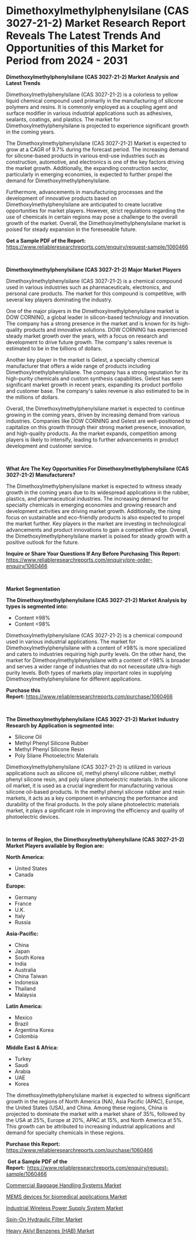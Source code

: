 <p><h1>Dimethoxylmethylphenylsilane (CAS 3027-21-2) Market Research Report Reveals The Latest Trends And Opportunities of this Market for Period from 2024 - 2031</h1></p><p><strong>Dimethoxylmethylphenylsilane (CAS 3027-21-2) Market Analysis and Latest Trends</strong></p>
<p><p>Dimethoxylmethylphenylsilane (CAS 3027-21-2) is a colorless to yellow liquid chemical compound used primarily in the manufacturing of silicone polymers and resins. It is commonly employed as a coupling agent and surface modifier in various industrial applications such as adhesives, sealants, coatings, and plastics. The market for Dimethoxylmethylphenylsilane is projected to experience significant growth in the coming years.</p><p>The Dimethoxylmethylphenylsilane (CAS 3027-21-2) Market is expected to grow at a CAGR of 9.7% during the forecast period. The increasing demand for silicone-based products in various end-use industries such as construction, automotive, and electronics is one of the key factors driving the market growth. Additionally, the expanding construction sector, particularly in emerging economies, is expected to further propel the demand for Dimethoxylmethylphenylsilane.</p><p>Furthermore, advancements in manufacturing processes and the development of innovative products based on Dimethoxylmethylphenylsilane are anticipated to create lucrative opportunities for market players. However, strict regulations regarding the use of chemicals in certain regions may pose a challenge to the overall growth of the market. Overall, the Dimethoxylmethylphenylsilane market is poised for steady expansion in the foreseeable future.</p></p>
<p><strong>Get a Sample PDF of the Report:&nbsp;</strong> <a href="https://www.reliableresearchreports.com/enquiry/request-sample/1060466">https://www.reliableresearchreports.com/enquiry/request-sample/1060466</a></p>
<p>&nbsp;</p>
<p><strong>Dimethoxylmethylphenylsilane (CAS 3027-21-2) Major Market Players</strong></p>
<p><p>Dimethoxylmethylphenylsilane (CAS 3027-21-2) is a chemical compound used in various industries such as pharmaceuticals, electronics, and personal care products. The market for this compound is competitive, with several key players dominating the industry. </p><p>One of the major players in the Dimethoxylmethylphenylsilane market is DOW CORNING, a global leader in silicon-based technology and innovation. The company has a strong presence in the market and is known for its high-quality products and innovative solutions. DOW CORNING has experienced steady market growth over the years, with a focus on research and development to drive future growth. The company's sales revenue is estimated to be in the billions of dollars.</p><p>Another key player in the market is Gelest, a specialty chemical manufacturer that offers a wide range of products including Dimethoxylmethylphenylsilane. The company has a strong reputation for its high-purity chemicals and custom synthesis capabilities. Gelest has seen significant market growth in recent years, expanding its product portfolio and customer base. The company's sales revenue is also estimated to be in the millions of dollars.</p><p>Overall, the Dimethoxylmethylphenylsilane market is expected to continue growing in the coming years, driven by increasing demand from various industries. Companies like DOW CORNING and Gelest are well-positioned to capitalize on this growth through their strong market presence, innovation, and high-quality products. As the market expands, competition among players is likely to intensify, leading to further advancements in product development and customer service.</p></p>
<p>&nbsp;</p>
<p><strong>What Are The Key Opportunities For Dimethoxylmethylphenylsilane (CAS 3027-21-2) Manufacturers?</strong></p>
<p><p>The Dimethoxylmethylphenylsilane market is expected to witness steady growth in the coming years due to its widespread applications in the rubber, plastics, and pharmaceutical industries. The increasing demand for specialty chemicals in emerging economies and growing research and development activities are driving market growth. Additionally, the rising focus on sustainable and eco-friendly products is also expected to propel the market further. Key players in the market are investing in technological advancements and product innovations to gain a competitive edge. Overall, the Dimethoxylmethylphenylsilane market is poised for steady growth with a positive outlook for the future.</p></p>
<p><strong>Inquire or Share Your Questions If Any Before Purchasing This Report:</strong> <a href="https://www.reliableresearchreports.com/enquiry/pre-order-enquiry/1060466">https://www.reliableresearchreports.com/enquiry/pre-order-enquiry/1060466</a></p>
<p>&nbsp;</p>
<p><strong>Market Segmentation</strong></p>
<p><strong>The Dimethoxylmethylphenylsilane (CAS 3027-21-2) Market Analysis by types is segmented into:</strong></p>
<p><ul><li>Content ≥98%</li><li>Content <98%</li></ul></p>
<p><p>Dimethoxylmethylphenylsilane (CAS 3027-21-2) is a chemical compound used in various industrial applications. The market for Dimethoxylmethylphenylsilane with a content of ≥98% is more specialized and caters to industries requiring high purity levels. On the other hand, the market for Dimethoxylmethylphenylsilane with a content of <98% is broader and serves a wider range of industries that do not necessitate ultra-high purity levels. Both types of markets play important roles in supplying Dimethoxylmethylphenylsilane for different applications.</p></p>
<p><strong>Purchase this Report:&nbsp;</strong><a href="https://www.reliableresearchreports.com/purchase/1060466">https://www.reliableresearchreports.com/purchase/1060466</a></p>
<p>&nbsp;</p>
<p><strong>The Dimethoxylmethylphenylsilane (CAS 3027-21-2) Market Industry Research by Application is segmented into:</strong></p>
<p><ul><li>Silicone Oil</li><li>Methyl Phenyl Silicone Rubber</li><li>Methyl Phenyl Silicone Resin</li><li>Poly Silane Photoelectric Materials</li></ul></p>
<p><p>Dimethoxylmethylphenylsilane (CAS 3027-21-2) is utilized in various applications such as silicone oil, methyl phenyl silicone rubber, methyl phenyl silicone resin, and poly silane photoelectric materials. In the silicone oil market, it is used as a crucial ingredient for manufacturing various silicone oil-based products. In the methyl phenyl silicone rubber and resin markets, it acts as a key component in enhancing the performance and durability of the final products. In the poly silane photoelectric materials market, it plays a significant role in improving the efficiency and quality of photoelectric devices.</p></p>
<p>&nbsp;</p>
<p><strong>In terms of Region, the Dimethoxylmethylphenylsilane (CAS 3027-21-2) Market Players available by Region are:</strong></p>
<p>
    <p> <strong> North America: </strong>
        <ul>
            <li>United States</li>
            <li>Canada</li>
        </ul>
        </p> 
    <p> <strong> Europe: </strong>
        <ul>
            <li>Germany</li>
            <li>France</li>
            <li>U.K.</li>
            <li>Italy</li>
            <li>Russia</li>
        </ul>
        </p> 
    <p> <strong> Asia-Pacific: </strong>
        <ul>
            <li>China</li>
            <li>Japan</li>
            <li>South Korea</li>
            <li>India</li>
            <li>Australia</li>
            <li>China Taiwan</li>
            <li>Indonesia</li>
            <li>Thailand</li>
            <li>Malaysia</li>
        </ul>
        </p> 
    <p> <strong> Latin America: </strong>
        <ul>
            <li>Mexico</li>
            <li>Brazil</li>
            <li>Argentina Korea</li>
            <li>Colombia</li>
        </ul>
        </p> 
    <p> <strong> Middle East & Africa: </strong>
        <ul>
            <li>Turkey</li>
            <li>Saudi</li>
            <li>Arabia</li>
            <li>UAE</li>
            <li>Korea</li>
        </ul>
    </p>
    </p>
<p><p>The dimethoxylmethylphenylsilane market is expected to witness significant growth in the regions of North America (NA), Asia Pacific (APAC), Europe, the United States (USA), and China. Among these regions, China is projected to dominate the market with a market share of 35%, followed by the USA at 25%, Europe at 20%, APAC at 15%, and North America at 5%. This growth can be attributed to increasing industrial applications and demand for specialty chemicals in these regions.</p></p>
<p><strong>Purchase this Report: </strong><a href="https://www.reliableresearchreports.com/purchase/1060466">https://www.reliableresearchreports.com/purchase/1060466</a></p>
<p>&nbsp;<strong>Get a Sample PDF of the Report:&nbsp;&nbsp;</strong><a href="https://www.reliableresearchreports.com/enquiry/request-sample/1060466">https://www.reliableresearchreports.com/enquiry/request-sample/1060466</a></p>
<p><strong></strong></p>
<p><p><a href="https://issuu.com/reportprime-2/docs/commercial-baggage-handling-systems-market-size-20">Commercial Baggage Handling Systems Market</a></p><p><a href="https://github.com/Paul14Anderson63/Market-Research-Report-List-2/blob/main/mems-devices-for-biomedical-applications-market.md">MEMS devices for biomedical applications Market</a></p><p><a href="https://issuu.com/reportprime-2/docs/industrial-wireless-power-supply-system-market-siz">Industrial Wireless Power Supply System Market</a></p><p><a href="https://github.com/mabutironaldo/Market-Research-Report-List-3/blob/main/spin-on-hydraulic-filter-market.md">Spin-On Hydraulic Filter Market</a></p><p><a href="https://github.com/biheemgalvinlouises6hokrh3h/Market-Research-Report-List-1/blob/main/heavy-aklyl-benzenes-hab-market.md">Heavy Aklyl Benzenes (HAB) Market</a></p></p>